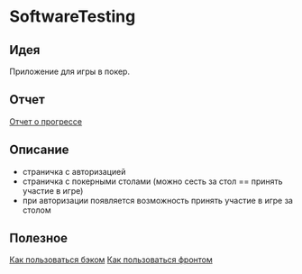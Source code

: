 # SoftwareTesting

## Идея

Приложение для игры в покер.

## Отчет

[Отчет о прогрессе](./REPORT.md)

## Описание

* страничка с авторизацией
* страничка с покерными столами (можно сесть за стол == принять участие в игре)
* при авторизации появляется возможность принять участие в игре за столом

## Полезное

[Как пользоваться бэком](./api/README.md)
[Как пользоваться фронтом](./client/README.md)

